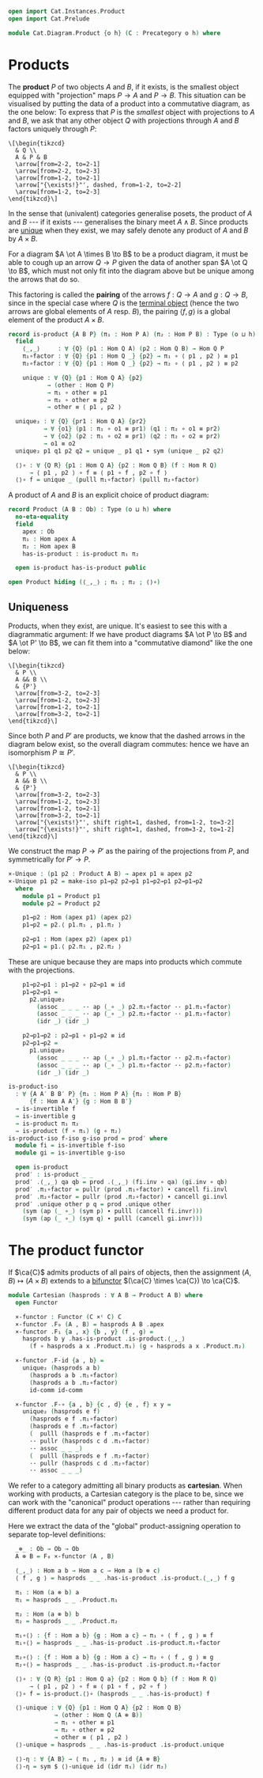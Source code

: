 ```agda
open import Cat.Instances.Product
open import Cat.Prelude

module Cat.Diagram.Product {o h} (C : Precategory o h) where
```

<!--
```agda
open import Cat.Reasoning C
private variable
  A B a b c d : Ob
```
-->

# Products

The **product** $P$ of two objects $A$ and $B$, if it exists, is the
smallest object equipped with "projection" maps $P \to A$ and $P \to B$.
This situation can be visualised by putting the data of a product into a
commutative diagram, as the one below: To express that $P$ is the
_smallest_ object with projections to $A$ and $B$, we ask that any other
object $Q$ with projections through $A$ and $B$ factors uniquely through
$P$:

~~~{.quiver}
\[\begin{tikzcd}
  & Q \\
  A & P & B
  \arrow[from=2-2, to=2-1]
  \arrow[from=2-2, to=2-3]
  \arrow[from=1-2, to=2-1]
  \arrow["{\exists!}"', dashed, from=1-2, to=2-2]
  \arrow[from=1-2, to=2-3]
\end{tikzcd}\]
~~~

In the sense that (univalent) categories generalise posets, the product
of $A$ and $B$ --- if it exists --- generalises the binary meet
$A \wedge B$. Since products are [unique](#uniqueness) when they exist,
we may safely denote any product of $A$ and $B$ by $A \times B$.

For a diagram $A \ot A \times B \to B$ to be a product diagram, it must
be able to cough up an arrow $Q \to P$ given the data of another span $A
\ot Q \to B$, which must not only fit into the diagram above but be
unique among the arrows that do so.

This factoring is called the **pairing** of the arrows $f : Q \to A$ and
$g : Q \to B$, since in the special case where $Q$ is the [terminal
object] (hence the two arrows are global elements of $A$ resp. $B$), the
pairing $\langle f, g \rangle$ is a global element of the product $A
\times B$.

[terminal object]: Cat.Diagram.Terminal.html

```agda
record is-product {A B P} (π₁ : Hom P A) (π₂ : Hom P B) : Type (o ⊔ h) where
  field
    ⟨_,_⟩     : ∀ {Q} (p1 : Hom Q A) (p2 : Hom Q B) → Hom Q P
    π₁∘factor : ∀ {Q} {p1 : Hom Q _} {p2} → π₁ ∘ ⟨ p1 , p2 ⟩ ≡ p1
    π₂∘factor : ∀ {Q} {p1 : Hom Q _} {p2} → π₂ ∘ ⟨ p1 , p2 ⟩ ≡ p2

    unique : ∀ {Q} {p1 : Hom Q A} {p2}
           → (other : Hom Q P)
           → π₁ ∘ other ≡ p1
           → π₂ ∘ other ≡ p2
           → other ≡ ⟨ p1 , p2 ⟩

  unique₂ : ∀ {Q} {pr1 : Hom Q A} {pr2}
          → ∀ {o1} (p1 : π₁ ∘ o1 ≡ pr1) (q1 : π₂ ∘ o1 ≡ pr2)
          → ∀ {o2} (p2 : π₁ ∘ o2 ≡ pr1) (q2 : π₂ ∘ o2 ≡ pr2)
          → o1 ≡ o2
  unique₂ p1 q1 p2 q2 = unique _ p1 q1 ∙ sym (unique _ p2 q2)

  ⟨⟩∘ : ∀ {Q R} {p1 : Hom Q A} {p2 : Hom Q B} (f : Hom R Q)
      → ⟨ p1 , p2 ⟩ ∘ f ≡ ⟨ p1 ∘ f , p2 ∘ f ⟩
  ⟨⟩∘ f = unique _ (pulll π₁∘factor) (pulll π₂∘factor)
```

A product of $A$ and $B$ is an explicit choice of product diagram:

```agda
record Product (A B : Ob) : Type (o ⊔ h) where
  no-eta-equality
  field
    apex : Ob
    π₁ : Hom apex A
    π₂ : Hom apex B
    has-is-product : is-product π₁ π₂

  open is-product has-is-product public

open Product hiding (⟨_,_⟩ ; π₁ ; π₂ ; ⟨⟩∘)
```

## Uniqueness

Products, when they exist, are unique. It's easiest to see this with a
diagrammatic argument: If we have product diagrams $A \ot P \to B$ and
$A \ot P' \to B$, we can fit them into a "commutative diamond" like the
one below:

~~~{.quiver .tall-1}
\[\begin{tikzcd}
  & P \\
  A && B \\
  & {P'}
  \arrow[from=3-2, to=2-3]
  \arrow[from=1-2, to=2-3]
  \arrow[from=1-2, to=2-1]
  \arrow[from=3-2, to=2-1]
\end{tikzcd}\]
~~~

Since both $P$ and $P'$ are products, we know that the dashed arrows in
the diagram below exist, so the overall diagram commutes: hence we have
an isomorphism $P \cong P'$.

~~~{.quiver .tall-1}
\[\begin{tikzcd}
  & P \\
  A && B \\
  & {P'}
  \arrow[from=3-2, to=2-3]
  \arrow[from=1-2, to=2-3]
  \arrow[from=1-2, to=2-1]
  \arrow[from=3-2, to=2-1]
  \arrow["{\exists!}"', shift right=1, dashed, from=1-2, to=3-2]
  \arrow["{\exists!}"', shift right=1, dashed, from=3-2, to=1-2]
\end{tikzcd}\]
~~~

We construct the map $P \to P'$ as the pairing of the projections from
$P$, and symmetrically for $P' \to P$.

```agda
×-Unique : (p1 p2 : Product A B) → apex p1 ≅ apex p2
×-Unique p1 p2 = make-iso p1→p2 p2→p1 p1→p2→p1 p2→p1→p2
  where
    module p1 = Product p1
    module p2 = Product p2

    p1→p2 : Hom (apex p1) (apex p2)
    p1→p2 = p2.⟨ p1.π₁ , p1.π₂ ⟩

    p2→p1 : Hom (apex p2) (apex p1)
    p2→p1 = p1.⟨ p2.π₁ , p2.π₂ ⟩
```

These are unique because they are maps into products which commute with
the projections.

```agda
    p1→p2→p1 : p1→p2 ∘ p2→p1 ≡ id
    p1→p2→p1 =
      p2.unique₂
        (assoc _ _ _ ·· ap (_∘ _) p2.π₁∘factor ·· p1.π₁∘factor)
        (assoc _ _ _ ·· ap (_∘ _) p2.π₂∘factor ·· p1.π₂∘factor)
        (idr _) (idr _)

    p2→p1→p2 : p2→p1 ∘ p1→p2 ≡ id
    p2→p1→p2 =
      p1.unique₂
        (assoc _ _ _ ·· ap (_∘ _) p1.π₁∘factor ·· p2.π₁∘factor)
        (assoc _ _ _ ·· ap (_∘ _) p1.π₂∘factor ·· p2.π₂∘factor)
        (idr _) (idr _)

is-product-iso
  : ∀ {A A′ B B′ P} {π₁ : Hom P A} {π₂ : Hom P B}
      {f : Hom A A′} {g : Hom B B′}
  → is-invertible f
  → is-invertible g
  → is-product π₁ π₂
  → is-product (f ∘ π₁) (g ∘ π₂)
is-product-iso f-iso g-iso prod = prod′ where
  module fi = is-invertible f-iso
  module gi = is-invertible g-iso

  open is-product
  prod′ : is-product _ _
  prod′ .⟨_,_⟩ qa qb = prod .⟨_,_⟩ (fi.inv ∘ qa) (gi.inv ∘ qb)
  prod′ .π₁∘factor = pullr (prod .π₁∘factor) ∙ cancell fi.invl
  prod′ .π₂∘factor = pullr (prod .π₂∘factor) ∙ cancell gi.invl
  prod′ .unique other p q = prod .unique other
    (sym (ap (_ ∘_) (sym p) ∙ pulll (cancell fi.invr)))
    (sym (ap (_ ∘_) (sym q) ∙ pulll (cancell gi.invr)))
```

# The product functor

If $\ca{C}$ admits products of all pairs of objects, then the assignment
$(A, B) \mapsto (A \times B)$ extends to a [bifunctor] $(\ca{C} \times
\ca{C}) \to \ca{C}$.

[bifunctor]: Cat.Functor.Bifunctor.html

```agda
module Cartesian (hasprods : ∀ A B → Product A B) where
  open Functor

  ×-functor : Functor (C ×ᶜ C) C
  ×-functor .F₀ (A , B) = hasprods A B .apex
  ×-functor .F₁ {a , x} {b , y} (f , g) =
    hasprods b y .has-is-product .is-product.⟨_,_⟩
      (f ∘ hasprods a x .Product.π₁) (g ∘ hasprods a x .Product.π₂)

  ×-functor .F-id {a , b} =
    unique₂ (hasprods a b)
      (hasprods a b .π₁∘factor)
      (hasprods a b .π₂∘factor)
      id-comm id-comm

  ×-functor .F-∘ {a , b} {c , d} {e , f} x y =
    unique₂ (hasprods e f)
      (hasprods e f .π₁∘factor)
      (hasprods e f .π₂∘factor)
      (  pulll (hasprods e f .π₁∘factor)
      ·· pullr (hasprods c d .π₁∘factor)
      ·· assoc _ _ _)
      (  pulll (hasprods e f .π₂∘factor)
      ·· pullr (hasprods c d .π₂∘factor)
      ·· assoc _ _ _)
```

We refer to a category admitting all binary products as **cartesian**.
When working with products, a Cartesian category is the place to be,
since we can work with the "canonical" product operations --- rather
than requiring different product data for any pair of objects we need a
product for.

Here we extract the data of the "global" product-assigning operation to
separate top-level definitions:

```agda
  _⊗_ : Ob → Ob → Ob
  A ⊗ B = F₀ ×-functor (A , B)

  ⟨_,_⟩ : Hom a b → Hom a c → Hom a (b ⊗ c)
  ⟨ f , g ⟩ = hasprods _ _ .has-is-product .is-product.⟨_,_⟩ f g

  π₁ : Hom (a ⊗ b) a
  π₁ = hasprods _ _ .Product.π₁

  π₂ : Hom (a ⊗ b) b
  π₂ = hasprods _ _ .Product.π₂

  π₁∘⟨⟩ : {f : Hom a b} {g : Hom a c} → π₁ ∘ ⟨ f , g ⟩ ≡ f
  π₁∘⟨⟩ = hasprods _ _ .has-is-product .is-product.π₁∘factor

  π₂∘⟨⟩ : {f : Hom a b} {g : Hom a c} → π₂ ∘ ⟨ f , g ⟩ ≡ g
  π₂∘⟨⟩ = hasprods _ _ .has-is-product .is-product.π₂∘factor

  ⟨⟩∘ : ∀ {Q R} {p1 : Hom Q a} {p2 : Hom Q b} (f : Hom R Q)
      → ⟨ p1 , p2 ⟩ ∘ f ≡ ⟨ p1 ∘ f , p2 ∘ f ⟩
  ⟨⟩∘ f = is-product.⟨⟩∘ (hasprods _ _ .has-is-product) f

  ⟨⟩-unique : ∀ {Q} {p1 : Hom Q A} {p2 : Hom Q B}
             → (other : Hom Q (A ⊗ B))
             → π₁ ∘ other ≡ p1
             → π₂ ∘ other ≡ p2
             → other ≡ ⟨ p1 , p2 ⟩
  ⟨⟩-unique = hasprods _ _ .has-is-product .is-product.unique

  ⟨⟩-η : ∀ {A B} → ⟨ π₁ , π₂ ⟩ ≡ id {A ⊗ B}
  ⟨⟩-η = sym $ ⟨⟩-unique id (idr π₁) (idr π₂)
```
